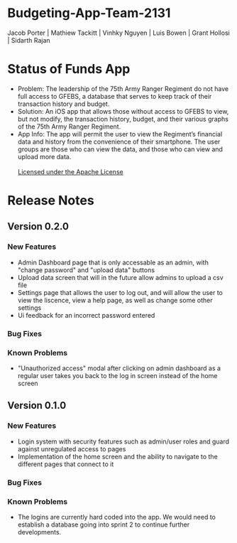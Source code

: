 # Budgeting-App-Team-2131
Jacob Porter |
Mathiew Tackitt |
Vinhky Nguyen |
Luis Bowen |
Grant Hollosi |
Sidarth Rajan
# Status of Funds App
- Problem: The leadership of the 75th Army Ranger Regiment do not have full access to GFEBS, a database that serves to keep track of their transaction history and budget. 
- Solution: An iOS app that allows those without access to GFEBS to view, but not modify, the transaction history, budget, and their various graphs of the 75th Army Ranger Regiment.
- App Info: The app will permit the user to view the Regiment’s financial data and history from the convenience of their smartphone. The user groups are those who can view the data, and those who can view and upload more data. <br /><br />
[Licensed under the Apache License](https://github.com/grant-hollosi/Budgeting-App-Team-2131/blob/master/LICENSE)
# Release Notes 
## Version 0.2.0
### New Features
- Admin Dashboard page that is only accessable as an admin, with "change password" and "upload data" buttons
- Upload data screen that will in the future allow admins to upload a csv file
- Settings page that allows the user to log out, and will allow the user to view the liscence, view a help page, as well as change some other settings
- Ui feedback for an incorrect password entered
### Bug Fixes
### Known Problems
- "Unauthorized access" modal after clicking on admin dashboard as a regular user takes you back to the log in screen instead of the home screen
## Version 0.1.0
### New Features
- Login system with security features such as admin/user roles and guard against unregulated access to pages
- Implementation of the home screen and the ability to navigate to the different pages that connect to it
### Bug Fixes 
### Known Problems 
- The logins are currently hard coded into the app. We would need to establish a database going into sprint 2 to continue further developments.
